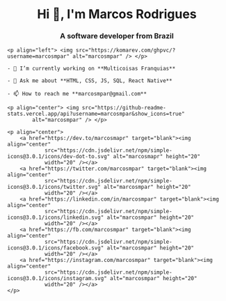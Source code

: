  <h1 align="center">Hi 👋, I'm Marcos Rodrigues</h1>
    <h3 align="center">A software developer from Brazil</h3>

    <p align="left"> <img src="https://komarev.com/ghpvc/?username=marcosmpar" alt="marcosmpar" /> </p>

    - 🔭 I’m currently working on **Multicoisas Franquias**

    - 💬 Ask me about **HTML, CSS, JS, SQL, React Native**

    - 📫 How to reach me **marcosmpar@gmail.com**

    <p align="center"> <img src="https://github-readme-stats.vercel.app/api?username=marcosmpar&show_icons=true"
            alt="marcosmpar" /> </p>

    <p align="center">
        <a href="https://dev.to/marcosmapr" target="blank"><img align="center"
                src="https://cdn.jsdelivr.net/npm/simple-icons@3.0.1/icons/dev-dot-to.svg" alt="marcosmapr" height="20"
                width="20" /></a>
        <a href="https://twitter.com/marcosmpar" target="blank"><img align="center"
                src="https://cdn.jsdelivr.net/npm/simple-icons@3.0.1/icons/twitter.svg" alt="marcosmpar" height="20"
                width="20" /></a>
        <a href="https://linkedin.com/in/marcosmpar" target="blank"><img align="center"
                src="https://cdn.jsdelivr.net/npm/simple-icons@3.0.1/icons/linkedin.svg" alt="marcosmpar" height="20"
                width="20" /></a>
        <a href="https://fb.com/marcosmpar" target="blank"><img align="center"
                src="https://cdn.jsdelivr.net/npm/simple-icons@3.0.1/icons/facebook.svg" alt="marcosmpar" height="20"
                width="20" /></a>
        <a href="https://instagram.com/marcosmpar" target="blank"><img align="center"
                src="https://cdn.jsdelivr.net/npm/simple-icons@3.0.1/icons/instagram.svg" alt="marcosmpar" height="20"
                width="20" /></a>
    </p>
